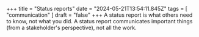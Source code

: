 +++ 
  title = "Status reports"
  date = "2024-05-21T13:54:11.845Z"
  tags = [ "communication" ]
  draft = "false"
+++
A status report is what others need to know, not what you did. A status report communicates important things (from a stakeholder's perspective), not all the work.
  

